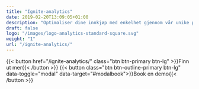 ```yaml
---
title: "Ignite-analytics"
date: 2019-02-20T13:09:05+01:00
description: "Optimaliser dine innkjøp med enkelhet gjennom vår unike plattform for strategisk innkjøp​"
draft: false
logo: "/images/logo-analytics-standard-square.svg"
weight: "1"
url: "/ignite-analytics/"
---
```



{{< button href="/ignite-analytics/" class="btn btn-primary btn-lg" >}}Finn ut mer{{< /button >}}
{{< button class="btn btn-outline-primary btn-lg" data-toggle="modal" data-target="#modalbook">}}Book en demo{{< /button >}}
